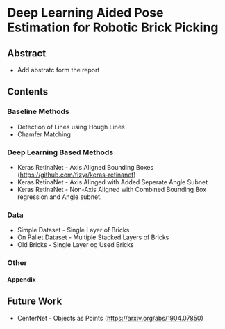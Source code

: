 # Deep Learning Aided Pose Estimation for Robotic Brick Picking

## Abstract

- Add abstratc form the report

## Contents

### Baseline Methods 
* Detection of Lines using Hough Lines
* Chamfer Matching

### Deep Learning Based Methods 
* Keras RetinaNet - Axis Aligned Bounding Boxes (https://github.com/fizyr/keras-retinanet)
* Keras RetinaNet - Axis Alinged with Added Seperate Angle Subnet
* Keras RetinaNet - Non-Axis Aligned with Combined Bounding Box regression and Angle subnet. 

### Data 
* Simple Dataset - Single Layer of Bricks
* On Pallet Dataset - Multiple Stacked Layers of Bricks
* Old Bricks - Single Layer og Used Bricks

### Other
 
#### Appendix 

## Future Work
* CenterNet - Objects as Points (https://arxiv.org/abs/1904.07850)

